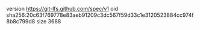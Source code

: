 version https://git-lfs.github.com/spec/v1
oid sha256:20c63f769778e83aeb91209c3dc567f59d33c1e3120523884cc974f8b8c799d8
size 3688
